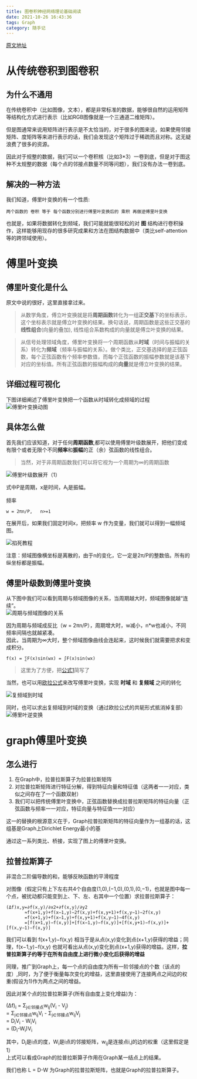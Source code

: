 ```yaml
---
title: 图卷积神经网络理论基础阅读
date: 2021-10-26 16:43:36
tags: Graph
category: 随手记
---
```

[原文地址](http://xtf615.com/2019/02/24/gcn/)

# 从传统卷积到图卷积
## 为什么不通用
在传统卷积中（比如图像，文本），都是非常标准的数据，能够很自然的运用矩阵等结构化方式进行表示（比如RGB图像就是一个三通道二维矩阵）。

但是图通常来说用矩阵进行表示是不太恰当的，对于很多的图来说，如果使用邻接矩阵、度矩阵等来进行表示的话，我们会发现这个矩阵过于稀疏而且对称。这无疑浪费了很多的资源。

因此对于规整的数据，我们可以一个卷积核（比如3*3）一卷到底，但是对于图这种不太规整的数据（每个点的邻接点数量不同等问题），我们没有办法一卷到底。

## 解决的一种方法
我们知道，傅里叶变换的有一个性质:
```
两个函数的 卷积 等于 每个函数分别进行傅里叶变换后的 乘积 再做逆傅里叶变换  
```

也就是，如果将数据转化到频域，我们可能就能很轻松的对 **图** 结构进行卷积操作，这样能够用现存的很多研究成果和方法在图结构数据中（类比self-attention等的跨领域使用）。

# 傅里叶变换
## 傅里叶变化是什么
原文中说的很好，这里直接拿过来。
> 从数学角度，傅立叶变换就是将**周期函数**转化为一组**正交基**下的坐标表示，这个坐标表示就是傅立叶变换的结果。换句话说，周期函数是这些正交基的**线性组合**(向量的叠加), 线性组合系数构成的向量就是傅立叶变换的结果。

> 从信号处理领域角度，傅里叶变换将一个周期函数从**时域**（时间与振幅的关系）转化为**频域**（频率与振幅的关系）。做个类比，正交基选择的是正弦函数，每个正弦函数有个频率参数值，而每个正弦函数的振幅参数就是该基下对应的坐标值。所有正弦函数的振幅构成的**向量**就是傅立叶变换的结果。

## 详细过程可视化
下图详细阐述了傅里叶变换把一个函数从时域转化成频域的过程  
![傅里叶变换动图](https://upload.wikimedia.org/wikipedia/commons/2/2b/Fourier_series_and_transform.gif)

## 具体怎么做
首先我们应该知道，对于任何<b id='1'>周期函数</b>,都可以使用傅里叶级数展开，把他们变成有限个或者无限个不同**频率**和**振幅**的正（余）弦函数的线性组合。
> 当然，对于非周期函数我们可以将它视为一个周期为∞的周期函数  


![傅里叶级数展开](https://bkimg.cdn.bcebos.com/formula/5f36ce6b84684c8206c4cbe52e9457a4.svg)（1）

式中P是周期，x是时间，A<sub>i</sub>是振幅。  

频率
```
w = 2πn/P,   n>=1
```

在展开后，如果我们固定时间x，把频率 w 作为变量，我们就可以得到一幅频域图。  

![掐死教程](http://xtf615.com/picture/machine-learning/fourier_series_transform.jpg)

注意：频域图像横坐标是离散的，由于n的变化，它一定是2π/P的整数倍。所有的纵坐标都是振幅。

## 傅里叶级数到傅里叶变换
从下图中我们可以看到周期与频域图像的关系，当周期越大时，频域图像就越“连续”。  
![周期与频域图像的关系](http://xtf615.com/picture/machine-learning/fourier_transform_jishu.png)  

因为周期与频域成反比（w = 2πn/P），周期增大时，w减小，n*w也减小，不同频率间隔也就越紧凑。  
因此，当周期为∞大时，整个频域图像曲线会连起来，这时候我们就需要把求和变成积分。
```
f(x) = ∑F(x)sin(wx) = ∫F(x)sin(wx)
```
> 这里为了方便，把<a href='#1'>公式1</a>简写了

当然，也可以用[欧拉公式](https://www.matongxue.com/madocs/8.html)来改写傅里叶变换，实现 **时域** 和 **复频域** 之间的转化  

![复频域到时域](https://wikimedia.org/api/rest_v1/media/math/render/svg/58ef40b0b675ac15702977463aa5bcb54cb0e55f)

同时，也可以求出复频域到时域的变换（通过欧拉公式的共轭形式抵消掉复部）  
![傅里叶逆变换](https://wikimedia.org/api/rest_v1/media/math/render/svg/790f6ea709f777928e0b7b0e9c9db82f09f4e8ea)

# graph傅里叶变换
## 怎么进行
1. 在Graph中，拉普拉斯算子为拉普拉斯矩阵
2. 对拉普拉斯矩阵进行特征分解，得到特征向量和特征值（这两者一一对应，类似之间存在了一个函数双射）
3. 我们可以把传统傅里叶变换中，正弦函数替换成拉普拉斯矩阵的特征向量（正弦函数与频率一一对应，特征向量与特征值一一对应）

这一的替换的根源意义在于，Graph拉普拉斯矩阵的特征向量作为一组基的话，这组基是Graph上Dirichlet Energy最小的基

通过这一系列类比、桥接，实现了图上的傅里叶变换。
## 拉普拉斯算子
非混合二阶偏导数的和，能够反映函数的平滑程度  

对图像（假定只有上下左右共4个自由度(1,0),(−1,0),(0,1),(0,−1)，也就是图中每一个点，被扰动都只能变到上、下、左、右其中一个位置）求拉普拉斯算子：
```
(Δf)x,y=∂f(x,y)/∂x2+∂f(x,y)/∂y2
       ≈f(x+1,y)+f(x−1,y)−2f(x,y)+f(x,y+1)+f(x,y−1)−2f(x,y)
       =f(x+1,y)+f(x−1,y)+f(x,y+1)+f(x,y−1)−4f(x,y)
       =[f(x+1,y)−f(x,y)]+[f(x−1,y)−f(x,y)]+[f(x,y+1)−f(x,y)]+[f(x,y−1)−f(x,y)]
```
我们可以看到 f(x+1,y)−f(x,y) 相当于是从点(x,y)变化到点(x+1,y)获得的增益；同理，f(x−1,y)−f(x,y) 也就可看出从点(x,y)变化到点(x+1,y)获得的增益。这样，**拉普拉斯算子约等于在所有自由度上进行微小变化后获得的增益**  

同理，推广到Graph上，每一个点的自由度为所有一阶邻接点的个数（该点的度）,同时，为了便于衡量每次变化的增益，这里直接使用了连接两点之间边的权重(假设为1)作为两点之间的增益。  

因此对某个点的拉普拉斯算子(所有自由度上变化增益)为：  

(Δf)<sub>i</sub> = Σ<sub>j∈邻接点</sub>w<sub>ij</sub>(V<sub>i</sub> - V<sub>j</sub>)  
   = Σ<sub>j∈邻接点</sub>w<sub>ij</sub>V<sub>i</sub> - Σ<sub>j∈邻接点</sub>w<sub>ij</sub>V<sub>j</sub>  
   = D<sub>i</sub>V<sub>i</sub> - W<sub>i</sub>V<sub>i</sub>  
   = (D<sub>i</sub>-W<sub>i</sub>)V<sub>i</sub>

其中，D<sub>i</sub>是i点的度，W<sub>i</sub>是i点的邻接矩阵，w<sub>ij</sub>是连接点i,j的边的权重（这里假定是1）  
上式可以看成Graph的拉普拉斯算子作用在Graph某一结点上的结果。

我们也称 L = D-W 为Graph的拉普拉斯矩阵，也就是Graph的拉普拉斯算子。
